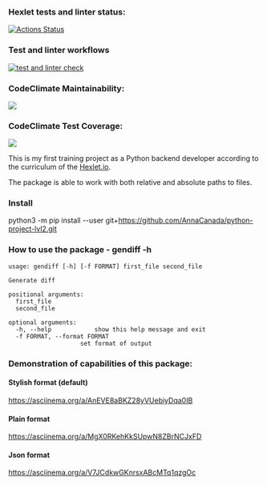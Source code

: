 ### Hexlet tests and linter status:
[![Actions Status](https://github.com/AnnaCanada/python-project-lvl2/workflows/hexlet-check/badge.svg)](https://github.com/AnnaCanada/python-project-lvl2/actions)
### Test and linter workflows
[![test and linter check](https://github.com/AnnaCanada/python-project-lvl2/actions/workflows/linter-and-test-action.yaml/badge.svg)](https://github.com/AnnaCanada/python-project-lvl2/actions/workflows/linter-and-test-action.yaml)
### CodeClimate Maintainability:
<a href="https://codeclimate.com/github/AnnaCanada/python-project-lvl2/maintainability"><img src="https://api.codeclimate.com/v1/badges/c94c754432fe1379e539/maintainability" /></a>
### CodeClimate Test Coverage:
<a href="https://codeclimate.com/github/AnnaCanada/python-project-lvl2/test_coverage"><img src="https://api.codeclimate.com/v1/badges/c94c754432fe1379e539/test_coverage" /></a>

This is my first training project as a Python backend developer according to the curriculum of the [Hexlet.io](https://ru.hexlet.io/programs/python).

The package is able to work with both relative and absolute paths to files.

### Install
python3 -m pip install --user git+https://github.com/AnnaCanada/python-project-lvl2.git

### How to use the package - gendiff -h
    usage: gendiff [-h] [-f FORMAT] first_file second_file

    Generate diff
    
    positional arguments:
      first_file
      second_file
    
    optional arguments:
      -h, --help            show this help message and exit
      -f FORMAT, --format FORMAT
                        set format of output

### Demonstration of capabilities of this package:
#### Stylish format (default)

https://asciinema.org/a/AnEVE8aBKZ28yVUebiyDqa0IB

#### Plain format 

https://asciinema.org/a/MgX0RKehKkSUpwN8ZBrNCJxFD

#### Json format

https://asciinema.org/a/V7JCdkwGKnrsxABcMTq1qzgOc




